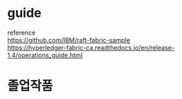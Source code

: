 # guide
reference <br/>
https://github.com/IBM/raft-fabric-sample <br/>
https://hyperledger-fabric-ca.readthedocs.io/en/release-1.4/operations_guide.html
# 졸업작품
